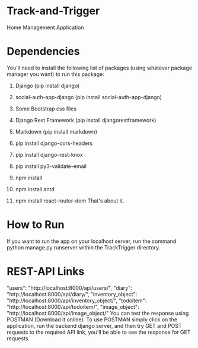 # Track-and-Trigger
 Home Management Application
 # Dependencies
 You'll need to install the following list of packages (using whatever package manager you want) to run this package:
 1. Django (pip install django)
 2. social-auth-app-django (pip install social-auth-app-django)
 3. Some Bootstrap css files
 4. Django Rest Framework (pip install djangorestframework)
 5. Markdown (pip install markdown)
 6. pip install django-cors-headers 
 7. pip install django-rest-knox
 8. pip install py3-validate-email

 9.  npm install
 10. npm install antd
 11. npm install react-router-dom
 That's about it.
 # How to Run
 If you want to run the app on your localhost server, run the command python manage.py runserver within the TrackTrigger directory.  
 # REST-API Links
  "users": "http://localhost:8000/api/users/",
   "diary": "http://localhost:8000/api/diary/",
   "inventory_object": "http://localhost:8000/api/inventory_object/",
   "todoitem": "http://localhost:8000/api/todoitem/",
   "image_object": "http://localhost:8000/api/image_object/"
   You can test the response using POSTMAN (Download it online). To use POSTMAN simply click on the application, run the backend django server, and then try GET and POST requests to the required API link, you'll be able to see the response for GET requests.
